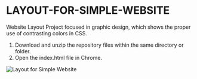 # LAYOUT-FOR-SIMPLE-WEBSITE

Website Layout Project focused in graphic design, which shows the proper use of contrasting colors in CSS.

1. Download and unzip the repository files within the same directory or folder.
2. Open the index.html file in Chrome.

![Layout for Simple Website](https://github.com/anferebu/LAYOUT-FOR-SIMPLE-WEBSITE/blob/master/Layout.jpg)
